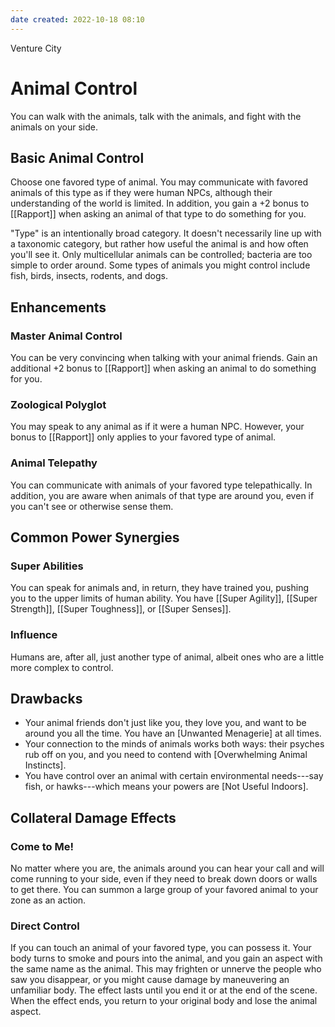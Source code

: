 ```yaml
---
date created: 2022-10-18 08:10
---
```


Venture City

# Animal Control

You can walk with the animals, talk with the animals, and fight with the animals on your side.

## Basic Animal Control
Choose one favored type of animal. You may communicate with favored animals of this type as if they were human NPCs, although their understanding of the world is limited. In addition, you gain a +2 bonus to [[Rapport]] when asking an animal of that type to do something for you.

"Type" is an intentionally broad category. It doesn't necessarily line up with a taxonomic category, but rather how useful the animal is and how often you'll see it. Only multicellular animals can be controlled; bacteria are too simple to order around. Some types of animals you might control include fish, birds, insects, rodents, and dogs.

## Enhancements

### Master Animal Control
You can be very convincing when talking with your animal friends. Gain an additional +2 bonus to [[Rapport]] when asking an animal to do something for you.

### Zoological Polyglot
You may speak to any animal as if it were a human NPC. However, your bonus to [[Rapport]] only applies to your favored type of animal.

### Animal Telepathy
You can communicate with animals of your favored type telepathically. In addition, you are aware when animals of that type are around you, even if you can't see or otherwise sense them.

## Common Power Synergies

### Super Abilities

You can speak for animals and, in return, they have trained you, pushing you to the upper limits of human ability. You have [[Super Agility]], [[Super Strength]], [[Super Toughness]], or [[Super Senses]].

### Influence
Humans are, after all, just another type of animal, albeit ones who are a little more complex to control.

## Drawbacks

- Your animal friends don't just like you, they love you, and want to be around you all the time. You have an [Unwanted Menagerie] at all times.
- Your connection to the minds of animals works both ways: their psyches rub off on you, and you need to contend with [Overwhelming Animal Instincts].
- You have control over an animal with certain environmental needs---say fish, or hawks---which means your powers are [Not Useful Indoors].

## Collateral Damage Effects

### Come to Me!
No matter where you are, the animals around you can hear your call and will come running to your side, even if they need to break down doors or walls to get there. You can summon a large group of your favored animal to your zone as an action.

### Direct Control
If you can touch an animal of your favored type, you can possess it. Your body turns to smoke and pours into the animal, and you gain an aspect with the same name as the animal. This may frighten or unnerve the people who saw you disappear, or you might cause damage by maneuvering an unfamiliar body. The effect lasts until you end it or at the end of the scene. When the effect ends, you return to your original body and lose the animal aspect.

